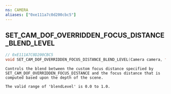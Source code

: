 ```yaml
---
ns: CAMERA
aliases: ["0xe111a7c0d200cbc5"]
---
```

## SET_CAM_DOF_OVERRIDDEN_FOCUS_DISTANCE_BLEND_LEVEL

```c
// 0xE111A7C0D200CBC5
void SET_CAM_DOF_OVERRIDDEN_FOCUS_DISTANCE_BLEND_LEVEL(Camera camera, float blendLevel);
```

```
Controls the blend between the custom focus distance specified by SET_CAM_DOF_OVERRIDDEN_FOCUS_DISTANCE and the focus distance that is computed based upon the depth of the scene.

The valid range of 'blendLevel' is 0.0 to 1.0.
```
